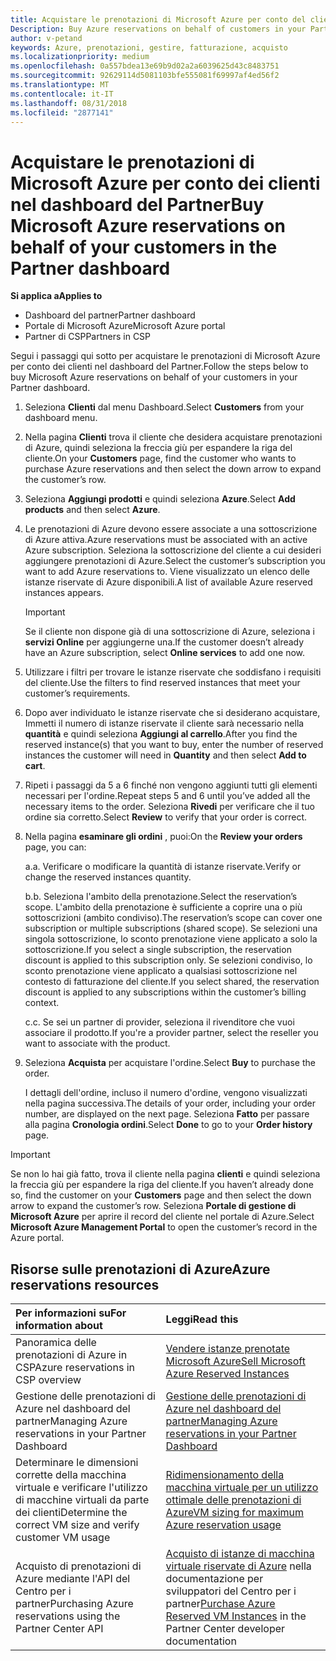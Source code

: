 ```yaml
---
title: Acquistare le prenotazioni di Microsoft Azure per conto del cliente | Centro per i partner
Description: Buy Azure reservations on behalf of customers in your Partner Dashboard.
author: v-petand
keywords: Azure, prenotazioni, gestire, fatturazione, acquisto
ms.localizationpriority: medium
ms.openlocfilehash: 0a557bdea13e69b9d02a2a6039625d43c8483751
ms.sourcegitcommit: 92629114d5081103bfe555081f69997af4ed56f2
ms.translationtype: MT
ms.contentlocale: it-IT
ms.lasthandoff: 08/31/2018
ms.locfileid: "2877141"
---
```

# <a name="buy-microsoft-azure-reservations-on-behalf-of-your-customers-in-the-partner-dashboard"></a><span data-ttu-id="4d891-103">Acquistare le prenotazioni di Microsoft Azure per conto dei clienti nel dashboard del Partner</span><span class="sxs-lookup"><span data-stu-id="4d891-103">Buy Microsoft Azure reservations on behalf of your customers in the Partner dashboard</span></span> 

**<span data-ttu-id="4d891-104">Si applica a</span><span class="sxs-lookup"><span data-stu-id="4d891-104">Applies to</span></span>**

-  <span data-ttu-id="4d891-105">Dashboard del partner</span><span class="sxs-lookup"><span data-stu-id="4d891-105">Partner dashboard</span></span>
-  <span data-ttu-id="4d891-106">Portale di Microsoft Azure</span><span class="sxs-lookup"><span data-stu-id="4d891-106">Microsoft Azure portal</span></span>
-  <span data-ttu-id="4d891-107">Partner di CSP</span><span class="sxs-lookup"><span data-stu-id="4d891-107">Partners in CSP</span></span>

<span data-ttu-id="4d891-108">Segui i passaggi qui sotto per acquistare le prenotazioni di Microsoft Azure per conto dei clienti nel dashboard del Partner.</span><span class="sxs-lookup"><span data-stu-id="4d891-108">Follow the steps below to buy Microsoft Azure reservations on behalf of your customers in your Partner dashboard.</span></span>

1. <span data-ttu-id="4d891-109">Seleziona **Clienti** dal menu Dashboard.</span><span class="sxs-lookup"><span data-stu-id="4d891-109">Select **Customers** from your dashboard menu.</span></span>  

2. <span data-ttu-id="4d891-110">Nella pagina **Clienti** trova il cliente che desidera acquistare prenotazioni di Azure, quindi seleziona la freccia giù per espandere la riga del cliente.</span><span class="sxs-lookup"><span data-stu-id="4d891-110">On your **Customers** page, find the customer who wants to purchase Azure reservations and then select the down arrow to expand the customer’s row.</span></span>  

3. <span data-ttu-id="4d891-111">Seleziona **Aggiungi prodotti** e quindi seleziona **Azure**.</span><span class="sxs-lookup"><span data-stu-id="4d891-111">Select **Add products** and then select **Azure**.</span></span> 
    
4. <span data-ttu-id="4d891-112">Le prenotazioni di Azure devono essere associate a una sottoscrizione di Azure attiva.</span><span class="sxs-lookup"><span data-stu-id="4d891-112">Azure reservations must be associated with an active Azure subscription.</span></span> <span data-ttu-id="4d891-113">Seleziona la sottoscrizione del cliente a cui desideri aggiungere prenotazioni di Azure.</span><span class="sxs-lookup"><span data-stu-id="4d891-113">Select the customer’s subscription you want to add Azure reservations to.</span></span> <span data-ttu-id="4d891-114">Viene visualizzato un elenco delle istanze riservate di Azure disponibili.</span><span class="sxs-lookup"><span data-stu-id="4d891-114">A list of available Azure reserved instances appears.</span></span> 

    >[!IMPORTANT] 
    ><span data-ttu-id="4d891-115">Se il cliente non dispone già di una sottoscrizione di Azure, seleziona i **servizi Online** per aggiungerne una.</span><span class="sxs-lookup"><span data-stu-id="4d891-115">If the customer doesn’t already have an Azure subscription, select **Online services** to add one now.</span></span> 

5. <span data-ttu-id="4d891-116">Utilizzare i filtri per trovare le istanze riservate che soddisfano i requisiti del cliente.</span><span class="sxs-lookup"><span data-stu-id="4d891-116">Use the filters to find reserved instances that meet your customer’s requirements.</span></span>  

6. <span data-ttu-id="4d891-117">Dopo aver individuato le istanze riservate che si desiderano acquistare, Immetti il numero di istanze riservate il cliente sarà necessario nella **quantità** e quindi seleziona **Aggiungi al carrello**.</span><span class="sxs-lookup"><span data-stu-id="4d891-117">After you find the reserved instance(s) that you want to buy, enter the number of reserved instances the customer will need in **Quantity** and then select **Add to cart**.</span></span>  

7. <span data-ttu-id="4d891-118">Ripeti i passaggi da 5 a 6 finché non vengono aggiunti tutti gli elementi necessari per l'ordine.</span><span class="sxs-lookup"><span data-stu-id="4d891-118">Repeat steps 5 and 6 until you’ve added all the necessary items to the order.</span></span> <span data-ttu-id="4d891-119">Seleziona **Rivedi** per verificare che il tuo ordine sia corretto.</span><span class="sxs-lookup"><span data-stu-id="4d891-119">Select **Review** to verify that your order is correct.</span></span>  

8. <span data-ttu-id="4d891-120">Nella pagina **esaminare gli ordini** , puoi:</span><span class="sxs-lookup"><span data-stu-id="4d891-120">On the **Review your orders** page, you can:</span></span> 

    <span data-ttu-id="4d891-121">a.</span><span class="sxs-lookup"><span data-stu-id="4d891-121">a.</span></span> <span data-ttu-id="4d891-122">Verificare o modificare la quantità di istanze riservate.</span><span class="sxs-lookup"><span data-stu-id="4d891-122">Verify or change the reserved instances quantity.</span></span>

    <span data-ttu-id="4d891-123">b.</span><span class="sxs-lookup"><span data-stu-id="4d891-123">b.</span></span> <span data-ttu-id="4d891-124">Seleziona l'ambito della prenotazione.</span><span class="sxs-lookup"><span data-stu-id="4d891-124">Select the reservation’s scope.</span></span> <span data-ttu-id="4d891-125">L'ambito della prenotazione è sufficiente a coprire una o più sottoscrizioni (ambito condiviso).</span><span class="sxs-lookup"><span data-stu-id="4d891-125">The reservation’s scope can cover one subscription or multiple subscriptions (shared scope).</span></span> <span data-ttu-id="4d891-126">Se selezioni una singola sottoscrizione, lo sconto prenotazione viene applicato a solo la sottoscrizione.</span><span class="sxs-lookup"><span data-stu-id="4d891-126">If you select a single subscription, the reservation discount is applied to this subscription only.</span></span> <span data-ttu-id="4d891-127">Se selezioni condiviso, lo sconto prenotazione viene applicato a qualsiasi sottoscrizione nel contesto di fatturazione del cliente.</span><span class="sxs-lookup"><span data-stu-id="4d891-127">If you select shared, the reservation discount is applied to any subscriptions within the customer’s billing context.</span></span> 

    <span data-ttu-id="4d891-128">c.</span><span class="sxs-lookup"><span data-stu-id="4d891-128">c.</span></span> <span data-ttu-id="4d891-129">Se sei un partner di provider, seleziona il rivenditore che vuoi associare il prodotto.</span><span class="sxs-lookup"><span data-stu-id="4d891-129">If you're a provider partner, select the reseller you want to associate with the product.</span></span>

9. <span data-ttu-id="4d891-130">Seleziona **Acquista** per acquistare l'ordine.</span><span class="sxs-lookup"><span data-stu-id="4d891-130">Select **Buy** to purchase the order.</span></span> 

    <span data-ttu-id="4d891-131">I dettagli dell'ordine, incluso il numero d'ordine, vengono visualizzati nella pagina successiva.</span><span class="sxs-lookup"><span data-stu-id="4d891-131">The details of your order, including your order number, are displayed on the next page.</span></span> <span data-ttu-id="4d891-132">Seleziona **Fatto** per passare alla pagina **Cronologia ordini**.</span><span class="sxs-lookup"><span data-stu-id="4d891-132">Select **Done** to go to your **Order history** page.</span></span> 

>[!IMPORTANT]
><span data-ttu-id="4d891-133">Se non lo hai già fatto, trova il cliente nella pagina **clienti** e quindi seleziona la freccia giù per espandere la riga del cliente.</span><span class="sxs-lookup"><span data-stu-id="4d891-133">If you haven’t already done so, find the customer on your **Customers** page and then select the down arrow to expand the customer’s row.</span></span> <span data-ttu-id="4d891-134">Seleziona **Portale di gestione di Microsoft Azure** per aprire il record del cliente nel portale di Azure.</span><span class="sxs-lookup"><span data-stu-id="4d891-134">Select **Microsoft Azure Management Portal** to open the customer’s record in the Azure portal.</span></span>

## <a name="azure-reservations-resources"></a><span data-ttu-id="4d891-135">Risorse sulle prenotazioni di Azure</span><span class="sxs-lookup"><span data-stu-id="4d891-135">Azure reservations resources</span></span>
|**<span data-ttu-id="4d891-136">Per informazioni su</span><span class="sxs-lookup"><span data-stu-id="4d891-136">For information about</span></span>**   |**<span data-ttu-id="4d891-137">Leggi</span><span class="sxs-lookup"><span data-stu-id="4d891-137">Read this</span></span>**    |
|:-----------------------------|:-----------------|
|<span data-ttu-id="4d891-138">Panoramica delle prenotazioni di Azure in CSP</span><span class="sxs-lookup"><span data-stu-id="4d891-138">Azure reservations in CSP overview</span></span>  | [<span data-ttu-id="4d891-139">Vendere istanze prenotate Microsoft Azure</span><span class="sxs-lookup"><span data-stu-id="4d891-139">Sell Microsoft Azure Reserved Instances</span></span>](azure-reservations.md) |
|<span data-ttu-id="4d891-140">Gestione delle prenotazioni di Azure nel dashboard del partner</span><span class="sxs-lookup"><span data-stu-id="4d891-140">Managing Azure reservations in your Partner Dashboard</span></span> | [<span data-ttu-id="4d891-141">Gestione delle prenotazioni di Azure nel dashboard del partner</span><span class="sxs-lookup"><span data-stu-id="4d891-141">Managing Azure reservations in your Partner Dashboard</span></span>](azure-reservations-manage.md)
|<span data-ttu-id="4d891-142">Determinare le dimensioni corrette della macchina virtuale e verificare l'utilizzo di macchine virtuali da parte dei clienti</span><span class="sxs-lookup"><span data-stu-id="4d891-142">Determine the correct VM size and verify customer VM usage</span></span>   |[<span data-ttu-id="4d891-143">Ridimensionamento della macchina virtuale per un utilizzo ottimale delle prenotazioni di Azure</span><span class="sxs-lookup"><span data-stu-id="4d891-143">VM sizing for maximum Azure reservation usage</span></span>](azure-usage.md)   |
|<span data-ttu-id="4d891-144">Acquisto di prenotazioni di Azure mediante l'API del Centro per i partner</span><span class="sxs-lookup"><span data-stu-id="4d891-144">Purchasing Azure reservations using the Partner Center API</span></span> | <span data-ttu-id="4d891-145">[Acquisto di istanze di macchina virtuale riservate di Azure](https://docs.microsoft.com/partner-center/develop/purchase-azure-reservations) nella documentazione per sviluppatori del Centro per i partner</span><span class="sxs-lookup"><span data-stu-id="4d891-145">[Purchase Azure Reserved VM Instances](https://docs.microsoft.com/partner-center/develop/purchase-azure-reservations) in the Partner Center developer documentation</span></span>

 


 
